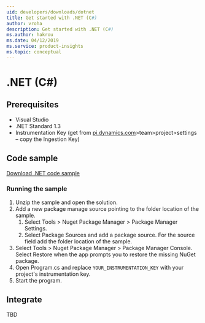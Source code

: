 ```yaml
---
uid: developers/downloads/dotnet
title: Get started with .NET (C#)
author: vroha
description: Get started with .NET (C#)
ms.author: hakrou
ms.date: 04/12/2019
ms.service: product-insights
ms.topic: conceptual
---
```

# .NET (C#)

## Prerequisites

* Visual Studio 
* .NET Standard 1.3  
* Instrumentation Key (get from [pi.dynamics.com](http://pi.dynamics.com)>team>project>settings – copy the Ingestion Key)

## Code sample

[Download .NET code sample](https://ariamediahost.blob.core.windows.net/sdk/ProductInsightsSamples/ProductInsightsDotNetSample.zip)
 
### Running the sample
 
1.	Unzip the sample and open the solution.
2. Add a new package manage source pointing to the folder location of the sample.
    1. Select Tools > Nuget Package Manager > Package Manager Settings. 
    2. Select Package Sources and add a package source. For the source field add the folder location of the sample.
3. Select Tools > Nuget Package Manager > Package Manager Console. Select Restore when the app prompts you to restore the missing NuGet package.
4. Open Program.cs and replace `YOUR_INSTRUMENTATION_KEY` with your project's instrumentation key.
5. Start the program.

## Integrate

TBD
